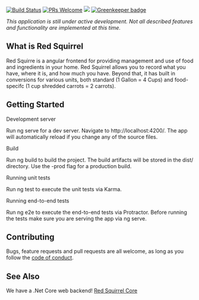 [![Build Status](https://travis-ci.org/Feasoron/red-squirrel-web.svg?branch=develop)](https://travis-ci.org/Feasoron/red-squirrel-web)
[![PRs Welcome](https://img.shields.io/badge/PRs-welcome-brightgreen.svg?style=flat-https://img.shields.io/badge/PRs-welcome-brightgreen.svg?style=flat-round)](http://makeapullrequest.com)
![](https://reposs.herokuapp.com/?path=Feasoron/red-squirrel-web)
[![Greenkeeper badge](https://badges.greenkeeper.io/Feasoron/red-squirrel-web.svg)](https://greenkeeper.io/)


*This application is still under active development. Not all described features and functionality are implemented at this time.* 

What is Red Squirrel
--------------------

Red Squirre is a  angular frontend for providing management and use of food and ingredients in your home. Red Squirrel allows you to record what you have, where it is, and how much you have. Beyond that, it has built in conversions for various units, both standard (1 Gallon = 4 Cups) and food-specifc (1 cup shredded carrots = 2 carrots).  


Getting Started
---------------

Development server

Run ng serve for a dev server. Navigate to http://localhost:4200/. The app will automatically reload if you change any of the source files.

Build

Run ng build to build the project. The build artifacts will be stored in the dist/ directory. Use the -prod flag for a production build.

Running unit tests

Run ng test to execute the unit tests via Karma.

Running end-to-end tests

Run ng e2e to execute the end-to-end tests via Protractor. Before running the tests make sure you are serving the app via ng serve.


Contributing
------------
Bugs, feature requests and pull requests are all welcome, as long as you follow the [code of conduct](https://github.com/Feasoron/red-squirrel-web/blob/develop/CODE_OF_CONDUCT.md). 

See Also
--------
We have a .Net Core web backend!  [Red Squirrel Core](https://github.com/Feasoron/red-squirrel-core)
